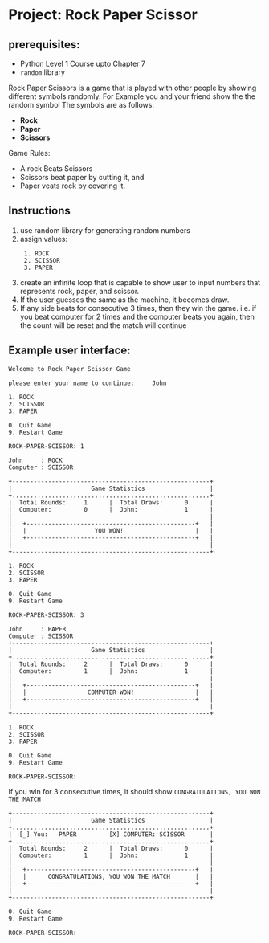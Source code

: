 # Project: Rock Paper Scissor

## prerequisites:
- Python Level 1 Course upto Chapter 7
- `random` library

Rock Paper Scissors is a game that is played with other people by
showing different symbols randomly. For Example you and your friend show the the random symbol  The symbols are as follows:

- **Rock**
- **Paper**
- **Scissors**


Game Rules:

- A rock Beats Scissors
- Scissors beat paper by cutting it, and
- Paper veats rock by covering it.

## Instructions

1. use random library for generating random numbers
2. assign values:
   ```
    1. ROCK
    2. SCISSOR
    3. PAPER
   ```
3. create an infinite loop that is capable to show user to input numbers that represents rock, paper, and scissor.
4. If the user guesses the same as the machine, it becomes draw.
5. If any side beats for consecutive 3 times, then they win the game. i.e. if you beat computer for 2 times and the computer beats you again, then the count will be reset and the match will continue

## Example user interface:

```
Welcome to Rock Paper Scissor Game

please enter your name to continue:     John

1. ROCK
2. SCISSOR
3. PAPER

0. Quit Game
9. Restart Game

ROCK-PAPER-SCISSOR: 1

John     : ROCK
Computer : SCISSOR

+-------------------------------------------------------+
|                      Game Statistics                  |
+.......................................................+
|  Total Rounds:     1      |  Total Draws:      0      |
|  Computer:         0      |  John:             1      |
|                                                       |
|   +-----------------------------------------------+   |
|   |                   YOU WON!                    |   |
|   +-----------------------------------------------+   |
|                                                       |
+-------------------------------------------------------+

1. ROCK
2. SCISSOR
3. PAPER

0. Quit Game
9. Restart Game

ROCK-PAPER-SCISSOR: 3

John     : PAPER
Computer : SCISSOR
+-------------------------------------------------------+
|                      Game Statistics                  |
+.......................................................+
|  Total Rounds:     2      |  Total Draws:      0      |
|  Computer:         1      |  John:             1      |
|                                                       |
|   +-----------------------------------------------+   |
|   |                 COMPUTER WON!                 |   |
|   +-----------------------------------------------+   |
|                                                       |
+-------------------------------------------------------+

1. ROCK
2. SCISSOR
3. PAPER

0. Quit Game
9. Restart Game

ROCK-PAPER-SCISSOR:
```

If you win for 3 consecutive times, it should show `CONGRATULATIONS, YOU WON THE MATCH`


```
+-------------------------------------------------------+
|                      Game Statistics                  |
+.......................................................+
|  [_] You:   PAPER         [X] COMPUTER: SCISSOR       |
+.......................................................+
|  Total Rounds:     2      |  Total Draws:      0      |
|  Computer:         1      |  John:             1      |
|                                                       |
|   +-----------------------------------------------+   |
|   |      CONGRATULATIONS, YOU WON THE MATCH       |   |
|   +-----------------------------------------------+   |
|                                                       |
+-------------------------------------------------------+

0. Quit Game
9. Restart Game

ROCK-PAPER-SCISSOR:
```
